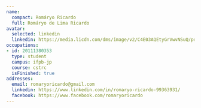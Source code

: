 ```yaml
---
name:
  compact: Romáryo Ricardo
  full: Romáryo de Lima Ricardo
avatar:
  selected: linkedin
  linkedin: https://media.licdn.com/dms/image/v2/C4E03AQEtyGrVwvNSuQ/profile-displayphoto-shrink_400_400/profile-displayphoto-shrink_400_400/0/1619725991702?e=1732752000&v=beta&t=bPmfaPjB-dq9SDJkncgrwGyceecCcmm0sGsh_YzKL1g
occupations:
- id: 20111380353
  type: student
  campus: ifpb-jp
  course: cstrc
  isFinished: true
addresses:
  email: romaryoricardo@gmail.com
  linkedin: https://www.linkedin.com/in/romaryo-ricardo-99363931/
  facebook: https://www.facebook.com/romaryoricardo
---
```

